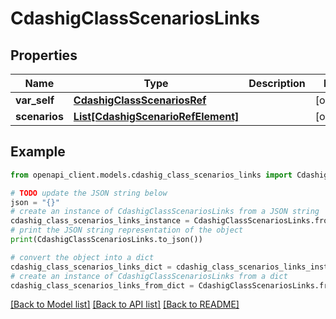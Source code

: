 # CdashigClassScenariosLinks


## Properties

Name | Type | Description | Notes
------------ | ------------- | ------------- | -------------
**var_self** | [**CdashigClassScenariosRef**](CdashigClassScenariosRef.md) |  | [optional] 
**scenarios** | [**List[CdashigScenarioRefElement]**](CdashigScenarioRefElement.md) |  | [optional] 

## Example

```python
from openapi_client.models.cdashig_class_scenarios_links import CdashigClassScenariosLinks

# TODO update the JSON string below
json = "{}"
# create an instance of CdashigClassScenariosLinks from a JSON string
cdashig_class_scenarios_links_instance = CdashigClassScenariosLinks.from_json(json)
# print the JSON string representation of the object
print(CdashigClassScenariosLinks.to_json())

# convert the object into a dict
cdashig_class_scenarios_links_dict = cdashig_class_scenarios_links_instance.to_dict()
# create an instance of CdashigClassScenariosLinks from a dict
cdashig_class_scenarios_links_from_dict = CdashigClassScenariosLinks.from_dict(cdashig_class_scenarios_links_dict)
```
[[Back to Model list]](../README.md#documentation-for-models) [[Back to API list]](../README.md#documentation-for-api-endpoints) [[Back to README]](../README.md)


